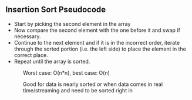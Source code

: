 <h2>Insertion Sort Pseudocode</h2>

<ul>
<li>Start by picking the second element in the array</li>
<li>Now compare the second element with the one before it and swap if necessary.</li>
<li>Continue to the next element and if it is in the incorrect order, iterate through the sorted portion (i.e. the left side) to place the element in the correct place.</li>
<li>Repeat until the array is sorted.</li>
<ul>
<p>Worst case: O(n*n), best case: O(n)</p>
<p>Good for data is nearly sorted or when data comes in real time/streaming and need to be sorted right in</p>

